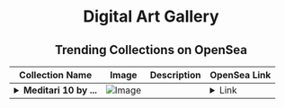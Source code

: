 <div align="center">

# Digital Art Gallery

## Trending Collections on OpenSea

| Collection Name                       | Image                                                                                     | Description                       | OpenSea Link                                                                                          |
|---------------------------------------|-------------------------------------------------------------------------------------------|-----------------------------------|--------------------------------------------------------------------------------------------------------|
| **<details><summary>Meditari 10 by ...</summary>Meditari 10 by Jacqueline Campenelli</details>** | ![Image](https://i.seadn.io/s/raw/files/07b45ff268bd83e1f73ad78210e2e30f.jpg?w=500&auto=format?w=200&auto=format) |  | <details><summary>Link</summary>[Meditari 10 by Jacqueline Campenelli](https://opensea.io/collection/meditari-10-by-jacqueline-campenelli)</details> |

</div>